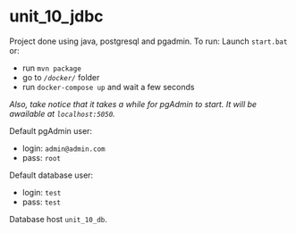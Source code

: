 # unit_10_jdbc
Project done using java, postgresql and pgadmin.
To run:
Launch `start.bat` or:
 - run `mvn package`
 - go to _`/docker/`_ folder
 - run `docker-compose up` and wait a few seconds

 *Also, take notice that it takes a while for pgAdmin to start. It will be awailable at `localhost:5050`.*

Default pgAdmin user:
  - login: `admin@admin.com`
  - pass: `root`

Default database user:
  - login: `test`
  - pass: `test`

Database host `unit_10_db`.
